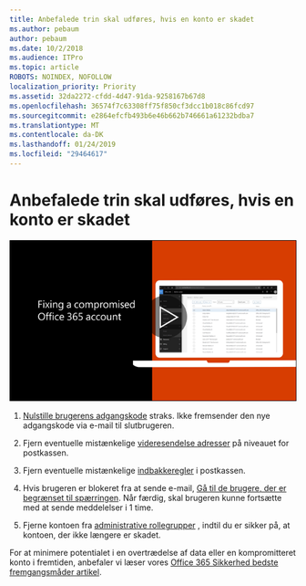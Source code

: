 ```yaml
---
title: Anbefalede trin skal udføres, hvis en konto er skadet
ms.author: pebaum
author: pebaum
ms.date: 10/2/2018
ms.audience: ITPro
ms.topic: article
ROBOTS: NOINDEX, NOFOLLOW
localization_priority: Priority
ms.assetid: 32da2272-cfdd-4d47-91da-9258167b67d8
ms.openlocfilehash: 36574f7c63308ff75f850cf3dcc1b018c86fcd97
ms.sourcegitcommit: e2864efcfb493b6e46b662b746661a61232bdba7
ms.translationtype: MT
ms.contentlocale: da-DK
ms.lasthandoff: 01/24/2019
ms.locfileid: "29464617"
---
```

# <a name="recommended-steps-to-take-if-an-account-is-compromised"></a>Anbefalede trin skal udføres, hvis en konto er skadet

[![Reparere en beskadiget Office 365-konto](media/797f355b-22a1-468e-91a4-a9d5bc45b19a.png)](https://www.microsoft.com/videoplayer/embed/RE2jvOb?pid=ocpVideo0-innerdiv-oneplayer&amp;postJsllMsg=true&amp;maskLevel=20&amp;autoplay=true)
  
1. [Nulstille brugerens adgangskode](https://support.office.com/article/7a5d073b-7fae-4aa5-8f96-9ecd041aba9c) straks. Ikke fremsender den nye adgangskode via e-mail til slutbrugeren. 
    
2. Fjern eventuelle mistænkelige [videresendelse adresser](https://support.office.com/article/ab5eb117-0f22-4fa7-a662-3a6bdb0add74) på niveauet for postkassen. 
    
3. Fjern eventuelle mistænkelige [indbakkeregler](https://support.office.com/article/1433E3A0-7FB0-4999-B536-50E05CB67FED) i postkassen. 
    
4. Hvis brugeren er blokeret fra at sende e-mail, [Gå til de brugere, der er begrænset til spærringen](https://protection.office.com/?hash=/restrictedusers). Når færdig, skal brugeren kunne fortsætte med at sende meddelelser i 1 time.
    
5. Fjerne kontoen fra [administrative rollegrupper](https://support.office.com/article/eac4d046-1afd-4f1a-85fc-8219c79e1504) , indtil du er sikker på, at kontoen, der ikke længere er skadet. 
    
For at minimere potentialet i en overtrædelse af data eller en kompromitteret konto i fremtiden, anbefaler vi læser vores [Office 365 Sikkerhed bedste fremgangsmåder artikel](https://support.office.com/article/9295e396-e53d-49b9-ae9b-0b5828cdedc3).
  

